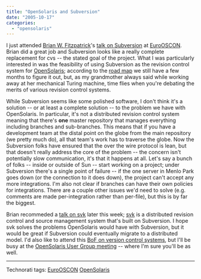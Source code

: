 ```yaml
---
title: "OpenSolaris and Subversion"
date: "2005-10-17"
categories: 
  - "opensolaris"
---
```


I just attended [Brian W. Fitzpatrick](http://www.red-bean.com/fitz/)'s [talk on Subversion](http://conferences.oreillynet.com/cs/eurooscon/view/e_sess/7444) at [EuroOSCON](http://conferences.oreillynet.com/eurooscon/). Brian did a great job and Subversion looks like a really complete replacement for cvs -- the stated goal of the project. What I was particularly interested in was the feasibility of using Subversion as the revision control system for [OpenSolaris](http://opensolaris.org); according to the [road map](http://opensolaris.org/os/about/roadmap/) we still have a few months to figure it out, but, as my grandmother always said while working away at her mechanical Turing machine, time flies when you're debating the merits of various revision control systems.

While Subversion seems like some polished software, I don't think it's a solution -- or at least a complete solution -- to the problem we have with OpenSolaris. In particular, it's not a distributed revision control system meaning that there's **one** master repository that manages everything including branches and sub-branches. This means that if you have a development team at the distal point on the globe from the main repository (we pretty much do), all that team's work has to traverse the globe. Now the Subversion folks have ensured that the over the wire protocol is lean, but that doesn't really address the core of the problem -- the concern isn't potentially slow communication, it's that it happens at all. Let's say a bunch of folks -- inside or outside of Sun -- start working on a project; under Subversion there's a single point of failure -- if the one server in Menlo Park goes down (or the connection to it does down), the project can't accept any more integrations. I'm also not clear if branches can have their own policies for integrations. There are a couple other issues we'd need to solve (e.g. comments are made per-integration rather than per-file), but this is by far the biggest.

Brian recommeded a [talk on svk](http://conferences.oreillynet.com/cs/eurooscon/view/e_sess/7293) later this week; [svk](http://svk.elixus.org/) is a distributed revision control and source management system that's built on Subversion. I hope svk solves the problems OpenSolaris would have with Subversion, but it would be great if Subversion could eventually migrate to a distributed model. I'd also like to attend this [BoF on version control systems](http://conferences.oreillynet.com/cs/eurooscon/view/e_sess/7906), but I'll be busy at the [OpenSolaris User Group meeting](http://conferences.oreillynet.com/cs/eurooscon/view/e_sess/7964) -- where I'm sure you'll be as well.

* * *

Technorati tags: [EuroOSCON](http://technorati.com/tag/EuroOSCON) [OpenSolaris](http://technorati.com/tag/OpenSolaris)
